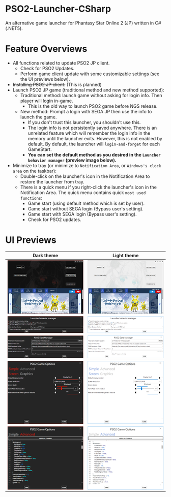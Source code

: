 # PSO2-Launcher-CSharp
 An alternative game launcher for Phantasy Star Online 2 (JP) written in C# (.NET5).

# Feature Overviews
- All functions related to update PSO2 JP client.
  - Check for PSO2 Updates.
  - Perform game client update with some customizable settings (see the UI previews below).
- ~~Installing PSO2 JP client.~~ (This is planned)
- Launch PSO2 JP game (traditional method and new method supported):
  - Traditional method: launch game without asking for login info. Then player will login in-game.
    - This is the old way to launch PSO2 game before NGS release.
  - New method: Prompt a login with SEGA JP then use the info to launch the game.
    - If you don't trust this launcher, you shouldn't use this.
    - The login info is not persistently saved anywhere. There is an unrelated feature which will remember the login info in the memory until the launcher exits. However, this is not enabled by default. By default, the launcher will `login-and-forget` for each GameStart.
    - **You can set the default method as you desired in the `Launcher behavior manager` (preview image below).**
- Minimize to tray (or minimize to `Notification Area`, or `Windows's clock area` on the taskbar):
  - Double-click on the launcher's icon in the Notification Area to restore the launcher from tray.
  - There is a quick menu if you right-click the launcher's icon in the Notification Area. The quick menu contains quick `most used functions`:
    - Game start (using default method which is set by user).
    - Game start without SEGA login (Bypass user's setting).
    - Game start with SEGA login (Bypass user's setting).
    - Check for PSO2 updates.

# UI Previews
| Dark theme      | Light theme     |
| :-------------: | :-------------: |
| ![Dark theme mainmenu](docs/imgs/preview/main-dark.png) | ![Light theme mainmenu](docs/imgs/preview/main-light.png) |
| ![Dark theme behavior](docs/imgs/preview/behavior-dark.png) | ![Light theme behavior](docs/imgs/preview/behavior-light.png) |
| ![Dark theme data manager](docs/imgs/preview/data-mgr-dark.png) | ![Light theme data manager](docs/imgs/preview/data-mgr-light.png) |
| ![Dark theme PSO2 User Config](docs/imgs/preview/pso2options-dark.png) | ![Light theme PSO2 User Config](docs/imgs/preview/pso2options--light.png) |
| ![Dark theme PSO2 Advanced User Config](docs/imgs/preview/pso2options-adv-dark.png) | ![Light theme PSO2 Advanced User Config](docs/imgs/preview/pso2options-adv--light.png) |